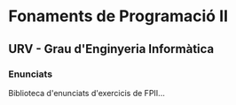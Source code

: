 # Fonaments de Programació II  
## URV - Grau d'Enginyeria Informàtica  
### Enunciats  

Biblioteca d'enunciats d'exercicis de FPII...
